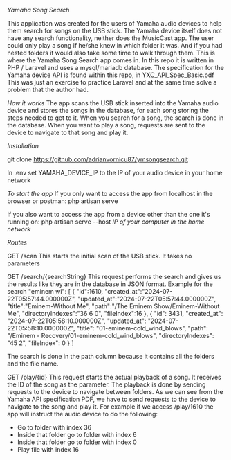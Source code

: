 *Yamaha Song Search*

This application was created for the users of Yamaha audio devices to help them search for songs on the USB stick. The Yamaha device itself does not have any search functionality, neither does the MusicCast app. The user could only play a song if he/she knew in which folder it was. And if you had nested folders it would also take some time to walk through them. This is where the Yamaha Song Search app comes in. In this repo it is written in PHP / Laravel and uses a mysql/mariadb database. 
The specification for the Yamaha device API is found within this repo, in YXC_API_Spec_Basic.pdf
This was just an exercise to practice Laravel and at the same time solve a problem that the author had.

*How it works*
The app scans the USB stick inserted into the Yamaha audio device and stores the songs in the database, for each song storing the steps needed to get to it. When you search for a song, the search is done in the database. When you want to play a song, requests are sent to the device to navigate to that song and play it.

*Installation*

git clone https://github.com/adrianvornicu87/ymsongsearch.git

In .env set YAMAHA_DEVICE_IP to the IP of your audio device in your home network

*To start the app*
If you only want to access the app from localhost in the browser or postman:
php artisan serve

If you also want to access the app from a device other than the one it's running on:
php artisan serve --host _IP of your computer in the home network_

*Routes*

GET /scan
This starts the initial scan of the USB stick. It takes no parameters

GET /search/{searchString}
This request performs the search and gives us the results like they are in the database in JSON format. Example for the search "eminem wi":
[
    {
        "id":1610,
        "created_at":"2024-07-22T05:57:44.000000Z",
        "updated_at":"2024-07-22T05:57:44.000000Z",
        "title":"Eminem-Without Me",
        "path":"/The Eminem Show/Eminem-Without Me",
        "directoryIndexes":"36 6 0",
        "fileIndex":16
    },
    {
		"id": 3431,
		"created_at": "2024-07-22T05:58:10.000000Z",
		"updated_at": "2024-07-22T05:58:10.000000Z",
		"title": "01-eminem-cold_wind_blows",
		"path": "/Eminem - Recovery/01-eminem-cold_wind_blows",
		"directoryIndexes": "45 2",
		"fileIndex": 0
	}
]

The search is done in the path column because it contains all the folders and the file name. 

GET /play/{id}
This request starts the actual playback of a song. It receives the ID of the song as the parameter. The playback is done by sending requests to the device to navigate between folders. As we can see from the Yamaha API specification PDF, we have to send requests to the device to navigate to the song and play it. For example if we access /play/1610 the app will instruct the audio device to do the following: 
 - Go to folder with index 36
 - Inside that folder go to folder with index 6
 - Inside that folder go to folder with index 0
 - Play file with index 16 


